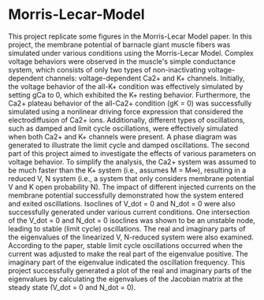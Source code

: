# Morris-Lecar-Model
This project replicate some figures in the Morris-Lecar Model paper.
In this project, the membrane potential of barnacle giant muscle fibers was simulated under various conditions using the Morris-Lecar Model. Complex voltage behaviors were observed in the muscle's simple conductance system, which consists of only two types of non-inactivating voltage-dependent channels: voltage-dependent Ca2+ and K+ channels. Initially, the voltage behavior of the all-K+ condition was effectively simulated by setting gCa to 0, which exhibited the K+ resting behavior. Furthermore, the Ca2+ plateau behavior of the all-Ca2+ condition (gK = 0) was successfully simulated using a nonlinear driving force expression that considered the electrodiffusion of Ca2+ ions. Additionally, different types of oscillations, such as damped and limit cycle oscillations, were effectively simulated when both Ca2+ and K+ channels were present. A phase diagram was generated to illustrate the limit cycle and damped oscillations. 
The second part of this project aimed to investigate the effects of various parameters on voltage behavior. To simplify the analysis, the Ca2+ system was assumed to be much faster than the K+ system (i.e., assumes M = M∞), resulting in a reduced V, N system (i.e., a system that only considers membrane potential V and K open probability N). The impact of different injected currents on the membrane potential successfully demonstrated how the system entered and exited oscillations. Isoclines of V_dot = 0 and N_dot = 0 were also successfully generated under various current conditions. One intersection of the V_dot = 0 and N_dot = 0 isoclines was shown to be an unstable node, leading to stable (limit cycle) oscillations. The real and imaginary parts of the eigenvalues of the linearized V, N-reduced system were also examined. According to the paper, stable limit cycle oscillations occurred when the current was adjusted to make the real part of the eigenvalue positive. The imaginary part of the eigenvalue indicated the oscillation frequency. This project successfully generated a plot of the real and imaginary parts of the eigenvalues by calculating the eigenvalues of the Jacobian matrix at the steady state (V_dot = 0 and N_dot = 0).

